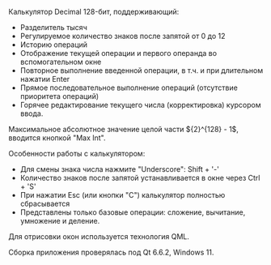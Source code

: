 Калькулятор Decimal 128-бит, поддерживающий:
 - Разделитель тысяч
 - Регулируемое количество знаков после запятой от 0 до 12
 - Историю операций
 - Отображение текущей операции и первого операнда во вспомогательном окне
 - Повторное выполнение введенной операции, в т.ч. и при длительном нажатии Enter
 - Прямое последовательное выполнение операций (отсутствие приоритета операций)
 - Горячее редактирование текущего числа (корректировка) курсором ввода.

Максимальное абсолютное значение целой части $\{2}^{128} - 1$, вводится кнопкой "Max Int".

Особенности работы с калькулятором:
 - Для смены знака числа нажмите "Underscore": Shift + '-'
 - Количество знаков после запятой устанавливается в окне через Ctrl + 'S'
 - При нажатии Esc (или кнопки "C") калькулятор полностью сбрасывается
 - Представлены только базовые операции: сложение, вычитание, умножение и деление. 

Для отрисовки окон используется технология QML.

Сборка приложения проверялась под Qt 6.6.2, Windows 11.
